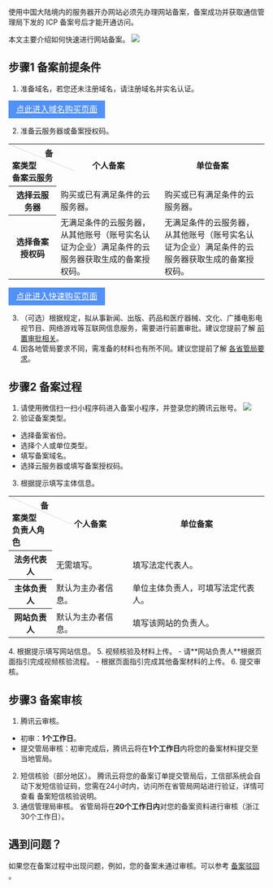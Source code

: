 使用中国大陆境内的服务器开办网站必须先办理网站备案，备案成功并获取通信管理局下发的 ICP 备案号后才能开通访问。

本文主要介绍如何快速进行网站备案。
![](https://main.qcloudimg.com/raw/ae974e1f46fed7bd6419f42d470a1faf.jpg)

## 步骤1  备案前提条件

1. 准备域名，若您还未注册域名，请注册域名并实名认证。

 <div style="background-color:#5291F8; width: 190px; height: 35px; line-height:35px; text-align:center;"><a href="https://dnspod.cloud.tencent.com/" target="_blank"  style="color: white; font-size:16px;">点此进入域名购买页面</a></div>

2. 准备云服务器或备案授权码。

<table>
<tr>
<th style ="width:13%;height:55px;position:relative;text-align:left;padding:5px 7px;font-weight:700;" valign="top" ><div style="position:absolute;width:1px;height:140px;top:0;left:0;background-color: #d9d9d9;display:block;transform:rotate(-68deg);transform-origin:top;valign=top;"></div>&nbsp;&nbsp;&nbsp;&nbsp;&nbsp;&nbsp;&nbsp;&nbsp;&nbsp;&nbsp;&nbsp;&nbsp;&nbsp;&nbsp;&nbsp;备案类型<br>备案云服务</th>
<th sytle="font-weight:700;">个人备案</th>
<th sytle="font-weight:700;">单位备案</th>
</tr>
<tr>
<th sytle="font-weight:700;">选择云服务器</th>
<td>购买或已有满足条件的云服务器。</td>
<td>购买或已有满足条件的云服务器。</td>
</tr>
<tr>
<th sytle="font-weight:700;">选择备案授权码</th>
<td>无满足条件的云服务器，从其他账号（账号实名认证为企业）满足条件的云服务器获取生成的备案授权码。</td>
<td>无满足条件的云服务器，从其他账号（账号实名认证为企业）满足条件的云服务器获取生成的备案授权码。</td>
</tr>
</table>
<div style="background-color:#5291F8; width: 190px; height: 35px; line-height:35px; text-align:center;"><a href="https://buy.cloud.tencent.com/cvm?tab=lite" target="_blank"  style="color: white; font-size:16px;">点此进入快速购买页面</a></div>

3. （可选）根据规定，拟从事新闻、出版、药品和医疗器械、文化、广播电影电视节目、网络游戏等互联网信息服务，需要进行前置审批。建议您提前了解 [前置审批相关](https://cloud.tencent.com/document/product/243/36185)。
4. 因各地管局要求不同，需准备的材料也有所不同。建议您提前了解 [各省管局要求](https://cloud.tencent.com/document/product/243/3474)。

## 步骤2  备案过程

1. 请使用微信扫一扫小程序码进入备案小程序，并登录您的腾讯云账号。
   ![](https://main.qcloudimg.com/raw/733c9e36fac545bfc6b216218818f26b.jpg)
2. 验证备案类型。
- 选择备案省份。
- 选择个人或单位类型。
- 填写备案域名。
- 选择云服务器或填写备案授权码。
3. 根据提示填写主体信息。
 <table>
<tr>
<th style ="width:13%;height:55px;position:relative;text-align:left;padding:5px 7px;font-weight:700;" valign="top"><div style="position:absolute;width:1px;height:136px;top:0;left:0;background-color: #d9d9d9;transform:rotate(-66.2deg);transform-origin:top;"></div>&nbsp;&nbsp;&nbsp;&nbsp;&nbsp;&nbsp;&nbsp;&nbsp;&nbsp;&nbsp;&nbsp;&nbsp;&nbsp;备案类型<br>负责人角色</th>
<th style ="font-weight:700;">个人备案</th>
<th style ="font-weight:700;">单位备案</th>
</tr>
<tr>
<th style ="font-weight:700;">法务代表人</th>
<td>无需填写。</td>
<td>填写法定代表人。</td>
</tr>
<tr>
<th style ="font-weight:700;">主体负责人</th>
<td>默认为主办者信息。</td>
<td>单位主体负责人，可填写法定代表人。</td>
</tr>
<tr>
<th style ="font-weight:700;">网站负责人</th>
<td>默认为主办者信息。</td>
<td>填写该网站的负责人。</td>
</tr>
</table>
4. 根据提示填写网站信息。
5. 视频核验及材料上传。
- 请**网站负责人**根据页面指引完成视频核验流程。
- 根据页面指引完成其他备案材料的上传。
6. 提交审核。

## 步骤3 备案审核

1. 腾讯云审核。
- 初审：**1个工作日**。
- 提交管局审核：初审完成后，腾讯云将在**1个工作日**内将您的备案材料提交至当地管局。
2. 短信核验（部分地区）。
   腾讯云将您的备案订单提交管局后，工信部系统会自动下发短信验证码，您需在24小时内，访问所在省管局网站进行验证，详情可查看 备案短信核验说明。
3. 通信管理局审核。
   省管局将在**20个工作日内**对您的备案资料进行审核（浙江30个工作日）。

## 遇到问题？

如果您在备案过程中出现问题，例如，您的备案未通过审核。可以参考 [备案驳回](https://cloud.tencent.com/document/product/243/19651) 。


